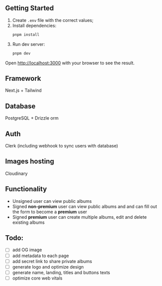 ## Getting Started

1. Create `.env` file with the correct values;
2. Install dependencies:
   ```bash
   pnpm install
   ```
3. Run dev server:
   ```bash
   pnpm dev
   ```

Open [http://localhost:3000](http://localhost:3000) with your browser to see the result.

## Framework

Next.js + Tailwind

## Database

PostgreSQL + Drizzle orm

## Auth

Clerk (including webhook to sync users with database)

## Images hosting

Cloudinary

## Functionality

- Unsigned user can view public albums
- Signed **non-premium** user can view public albums and and can fill out the form to become a **premium** user
- Signed **premium** user can create multiple albums, edit and delete existing albums

## Todo:
- [ ] add OG image
- [ ] add metadata to each page
- [ ] add secret link to share private albums
- [ ] generate logo and optimize design
- [ ] generate name, landing, titles and buttons texts
- [ ] optimize core web vitals
